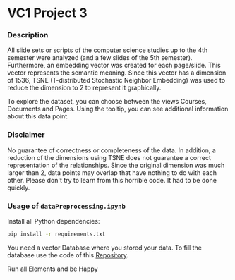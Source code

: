 # VC1 Project 3

### Description

All slide sets or scripts of the computer science studies up to the 4th semester were analyzed (and a few slides of the 5th semester). Furthermore, an embedding vector was created for each page/slide. This vector represents the semantic meaning.
Since this vector has a dimension of 1536, TSNE (T-distributed Stochastic Neighbor Embedding) was used to reduce the dimension to 2 to represent it graphically.

To explore the dataset, you can choose between the views Courses, Documents and Pages. Using the tooltip, you can see additional information about this data point.

### Disclaimer

No guarantee of correctness or completeness of the data. In addition, a reduction of the dimensions using TSNE does not guarantee a correct representation of the relationships. Since the original dimension was much larger than 2, data points may overlap that have nothing to do with each other. Please don't try to learn from this horrible code. It had to be done quickly.

### Usage of `dataPreprocessing.ipynb`

Install all Python dependencies:

```bash
pip install -r requirements.txt
```

You need a vector Database where you stored your data. To fill the database use the code of this [Repository](https://github.com/lukzimmermann/TextEmbedder).

Run all Elements and be Happy

